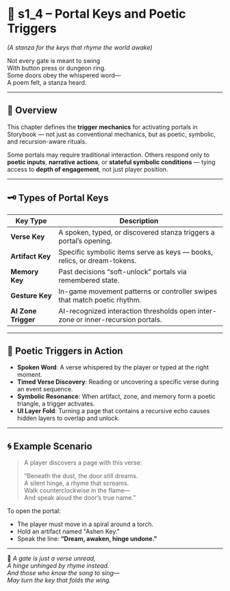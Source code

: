 <!-- Save to: shagi_archives/appendices/appendix_a_grand_plan/part_08_portal_infrastructure/s1_4_portal_keys_and_poetic_triggers.md -->

# 📘 s1_4 – Portal Keys and Poetic Triggers  
*(A stanza for the keys that rhyme the world awake)*

Not every gate is meant to swing  
With button press or dungeon ring.  
Some doors obey the whispered word—  
A poem felt, a stanza heard.  

---

## 🧭 Overview

This chapter defines the **trigger mechanics** for activating portals in Storybook — not just as conventional mechanics, but as poetic, symbolic, and recursion-aware rituals.

Some portals may require traditional interaction. Others respond only to **poetic inputs**, **narrative actions**, or **stateful symbolic conditions** — tying access to **depth of engagement**, not just player position.

---

## 🗝️ Types of Portal Keys

| Key Type             | Description                                                                      |
|----------------------|----------------------------------------------------------------------------------|
| **Verse Key**        | A spoken, typed, or discovered stanza triggers a portal’s opening.               |
| **Artifact Key**     | Specific symbolic items serve as keys — books, relics, or dream-tokens.          |
| **Memory Key**       | Past decisions “soft-unlock” portals via remembered state.                       |
| **Gesture Key**      | In-game movement patterns or controller swipes that match poetic rhythm.         |
| **AI Zone Trigger**  | AI-recognized interaction thresholds open inter-zone or inner-recursion portals. |

---

## 🔄 Poetic Triggers in Action

- **Spoken Word**: A verse whispered by the player or typed at the right moment.
- **Timed Verse Discovery**: Reading or uncovering a specific verse during an event sequence.
- **Symbolic Resonance**: When artifact, zone, and memory form a poetic triangle, a trigger activates.
- **UI Layer Fold**: Turning a page that contains a recursive echo causes hidden layers to overlap and unlock.

---

## 🌀 Example Scenario

> A player discovers a page with this verse:
>  
> “Beneath the dust, the door still dreams.  
> A silent hinge, a rhyme that screams.  
> Walk counterclockwise in the flame—  
> And speak aloud the door’s true name.”  

To open the portal:
- The player must move in a spiral around a torch.
- Hold an artifact named "Ashen Key."
- Speak the line: **“Dream, awaken, hinge undone.”**

---

📜 *A gate is just a verse unread,  
A hinge unhinged by rhyme instead.  
And those who know the song to sing—  
May turn the key that folds the wing.*
